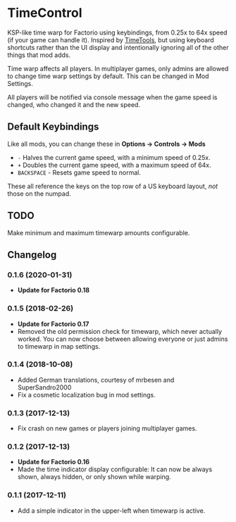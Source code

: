 # TimeControl
KSP-like time warp for Factorio using keybindings, from 0.25x to 64x speed (if your game can handle it).  Inspired
by [TimeTools](https://mods.factorio.com/mods/binbinhfr/TimeTools), but using keyboard shortcuts rather than the UI
display and intentionally ignoring all of the other things that mod adds.
  
Time warp affects all players.  In multiplayer games, only admins are allowed to change time warp settings by default.
This can be changed in Mod Settings.

All players will be notified via console message when the game speed is changed, who changed it and the new speed. 

## Default Keybindings

Like all mods, you can change these in **Options -> Controls -> Mods**

 - `-` Halves the current game speed, with a minimum speed of 0.25x.
 - `+` Doubles the current game speed, with a maximum speed of 64x. 
 - `BACKSPACE` - Resets game speed to normal.
 
These all reference the keys on the top row of a US keyboard layout, *not* those on the numpad.
 
## TODO

Make minimum and maximum timewarp amounts configurable.

## Changelog

### 0.1.6 (2020-01-31)
* **Update for Factorio 0.18**

### 0.1.5 (2018-02-26)
* **Update for Factorio 0.17**
* Removed the old permission check for timewarp, which never actually worked.  You can now choose between allowing everyone or just admins to timewarp in map settings.

### 0.1.4 (2018-10-08)
* Added German translations, courtesy of mrbesen and SuperSandro2000
* Fix a cosmetic localization bug in mod settings.

### 0.1.3 (2017-12-13)
* Fix crash on new games or players joining multiplayer games.

### 0.1.2 (2017-12-13)
* **Update for Factorio 0.16**
* Made the time indicator display configurable: It can now be always shown, always hidden, or only shown while warping.

### 0.1.1 (2017-12-11)
* Add a simple indicator in the upper-left when timewarp is active.
